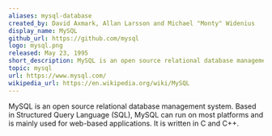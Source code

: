 ```yaml
---
aliases: mysql-database
created_by: David Axmark, Allan Larsson and Michael "Monty" Widenius
display_name: MySQL
github_url: https://github.com/mysql
logo: mysql.png
released: May 23, 1995
short_description: MySQL is an open source relational database management system.
topic: mysql
url: https://www.mysql.com/
wikipedia_url: https://en.wikipedia.org/wiki/MySQL
---
```

MySQL is an open source relational database management system.  Based in Structured Query Language (SQL), MySQL can run on most platforms and is mainly used for web-based applications. It is written in C and C++.
